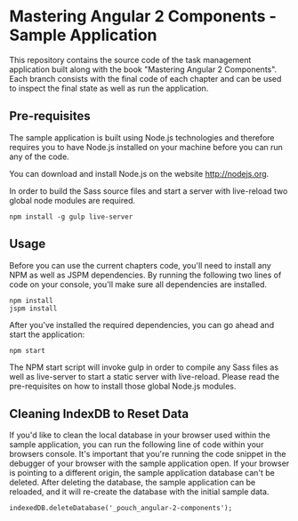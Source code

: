 # Mastering Angular 2 Components - Sample Application

This repository contains the source code of the task management application
built along with the book "Mastering Angular 2 Components". Each branch 
consists with the final code of each chapter and can be used to inspect
the final state as well as run the application.

## Pre-requisites

The sample application is built using Node.js technologies and therefore
requires you to have Node.js installed on your machine before you can 
run any of the code.

You can download and install Node.js on the website http://nodejs.org.

In order to build the Sass source files and start a server with live-reload
two global node modules are required.

```
npm install -g gulp live-server
```

## Usage

Before you can use the current chapters code, you'll need to install any
NPM as well as JSPM dependencies. By running the following two lines of 
code on your console, you'll make sure all dependencies are installed.

```
npm install
jspm install
```

After you've installed the required dependencies, you can go ahead and
start the application:

```
npm start
```

The NPM start script will invoke gulp in order to compile any Sass files
as well as live-server to start a static server with live-reload. Please
read the pre-requisites on how to install those global Node.js modules.

## Cleaning IndexDB to Reset Data

If you'd like to clean the local database in your browser used within the
sample application, you can run the following line of code within your
browsers console. It's important that you're running the code snippet 
in the debugger of your browser with the sample application open. If your
browser is pointing to a different origin, the sample application database
can't be deleted. After deleting the database, the sample application can
be reloaded, and it will re-create the database with the initial sample
data.

```
indexedDB.deleteDatabase('_pouch_angular-2-components');
```
